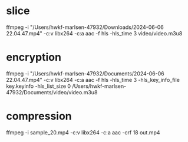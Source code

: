 # slice

ffmpeg -i "/Users/hwkf-marlsen-47932/Downloads/2024-06-06 22.04.47.mp4" -c:v libx264 -c:a aac -f hls -hls_time 3 video/video.m3u8

# encryption

ffmpeg -i "/Users/hwkf-marlsen-47932/Documents/2024-06-06 22.04.47.mp4" -c:v libx264 -c:a aac -f hls -hls_time 3  -hls_key_info_file key.keyinfo -hls_list_size 0 /Users/hwkf-marlsen-47932/Documents/video/video.m3u8



# compression 

ffmpeg -i sample_20.mp4 -c:v libx264 -c:a aac -crf 18 out.mp4